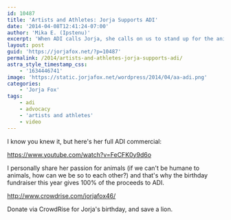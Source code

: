```yaml
---
id: 10487
title: 'Artists and Athletes: Jorja Supports ADI'
date: '2014-04-08T12:41:24-07:00'
author: 'Mika E. (Ipstenu)'
excerpt: 'When ADI calls Jorja, she calls on us to stand up for the animals.'
layout: post
guid: 'https://jorjafox.net/?p=10487'
permalink: /2014/artists-and-athletes-jorja-supports-adi/
astra_style_timestamp_css:
    - '1634446741'
image: 'https://static.jorjafox.net/wordpress/2014/04/aa-adi.png'
categories:
    - 'Jorja Fox'
tags:
    - adi
    - advocacy
    - 'artists and athletes'
    - video
---
```


I know you knew it, but here's her full ADI commercial:

https://www.youtube.com/watch?v=FeCFK0y9d6o

I personally share her passion for animals (if we can't be humane to animals, how can we be so to each other?) and that's why the birthday fundraiser this year gives 100% of the proceeds to ADI.

<a href="http://www.crowdrise.com/jorjafox46/">http://www.crowdrise.com/jorjafox46/</a>

Donate via CrowdRise for Jorja's birthday, and save a lion.
